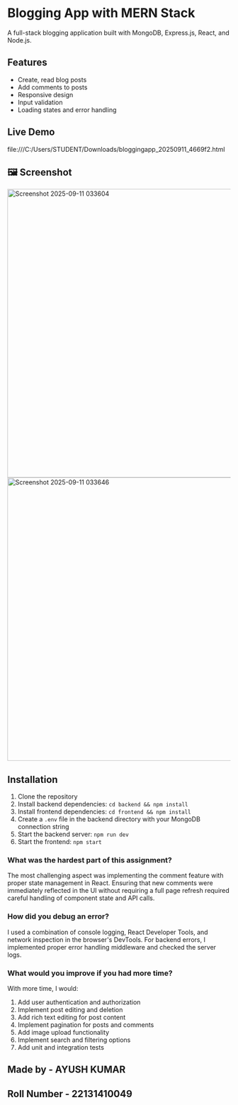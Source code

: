 # Blogging App with MERN Stack

A full-stack blogging application built with MongoDB, Express.js, React, and Node.js.

## Features

- Create, read blog posts
- Add comments to posts
- Responsive design
- Input validation
- Loading states and error handling

## Live Demo

file:///C:/Users/STUDENT/Downloads/bloggingapp_20250911_4669f2.html

## 🖼️ Screenshot

<img width="1315" height="651" alt="Screenshot 2025-09-11 033604" src="https://github.com/user-attachments/assets/ba8440ca-c166-4361-8b41-94def8ea426e" />


<img width="1289" height="639" alt="Screenshot 2025-09-11 033646" src="https://github.com/user-attachments/assets/c9cffa4d-5ea9-4f4a-b402-9894e440d358" />



## Installation

1. Clone the repository
2. Install backend dependencies: `cd backend && npm install`
3. Install frontend dependencies: `cd frontend && npm install`
4. Create a `.env` file in the backend directory with your MongoDB connection string
5. Start the backend server: `npm run dev`
6. Start the frontend: `npm start`



### What was the hardest part of this assignment?

The most challenging aspect was implementing the comment feature with proper state management in React. Ensuring that new comments were immediately reflected in the UI without requiring a full page refresh required careful handling of component state and API calls.

### How did you debug an error?

I used a combination of console logging, React Developer Tools, and network inspection in the browser's DevTools. For backend errors, I implemented proper error handling middleware and checked the server logs.

### What would you improve if you had more time?

With more time, I would:
1. Add user authentication and authorization
2. Implement post editing and deletion
3. Add rich text editing for post content
4. Implement pagination for posts and comments
5. Add image upload functionality
6. Implement search and filtering options
7. Add unit and integration tests

## Made by - AYUSH KUMAR
## Roll Number - 22131410049

